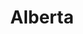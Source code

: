 ---
layout: photography
title:  "Alberta"
region: "Canada"
year: 2018
id: alberta
intro: "Alberta is one of those places you never want to leave. Home to national parks like Banff and Jasper and some of the most awe-inspiring landscapes I’ve ever seen."
seo:
  title: "Travel Photography - Alberta"
  description: "Photography from around Alberta, Canada, including Banff, Jasper, Kananaskis, Maligne Lake and Peyto Lake."
  image:
    url: "Canada-016.jpg"
    alt: "Canadian Rockies"
hero:
  image: "Canada-009.jpg"
  alt: "Medicine Lake"
thumb:
  - url: "Canada-008.jpg"
    alt: "Maligne Lake"
  - url: "Canada-018.jpg"
    alt: "Maligne Lake"
---